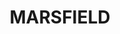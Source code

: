 ---
lastmod: '2025-04-06T06:05:20+00:00'
latitude: -33.791357
layout: suburb
longitude: 151.092072
postcode: '2122'
state: NSW
title: MARSFIELD
url: /nsw/marsfield/
---